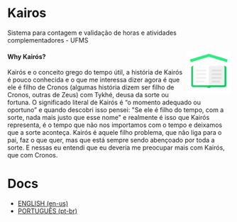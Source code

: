 # Kairos
Sistema para contagem e validação de horas e atividades complementadores - UFMS

<img src="/assets/icon-kairos.png" alt="Kairós Icon" width="100px" align="right">

#### Why Kairós?

Kairós e o conceito grego do tempo útil, a história de Kairós é pouco conhecida e o que me interessa dizer agora é que ele é filho de Cronos (algumas história dizem ser filho de Cronos, outras de Zeus) com Tykhé, deusa da sorte ou fortuna. O significado literal de Kairós é “o momento adequado ou oportuno” e quando descobri isso pensei: "Se ele é filho do tempo, com a sorte, nada mais justo que esse nome" e realmente é isso que Kairós representa, é o tempo que não nos importamos com o tempo e deixamos que a sorte aconteça. Kairós é aquele filho problema, que não liga para o pai, faz o que quer, mas que está sempre sendo abençoado por toda a sorte. E nessas eu entendi que eu deveria me preocupar mais com Kairós, que com Cronos.

# Docs

 - [ENGLISH (en-us)](README-en-us.md)
 - [PORTUGUÊS (pt-br)](README-pt-br.md)

